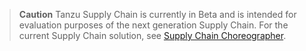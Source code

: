 <!-- Supply Chain beta banner -->

>**Caution** Tanzu Supply Chain is currently in Beta and is intended for evaluation purposes of the next generation Supply Chain. For the current Supply Chain solution, see [Supply Chain Choreographer](https://docs.vmware.com/en/VMware-Tanzu-Application-Platform/1.8/tap/scc-about.html).
<p></p><!-- trying to force a paragraph break -->
